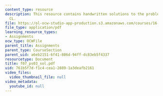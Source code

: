 ```yaml
---
content_type: resource
description: This resource contains handwritten solutions to the problems on operating
  CL.
file: https://ol-ocw-studio-app-production.s3.amazonaws.com/courses/16-01-unified-engineering-i-ii-iii-iv-fall-2005-spring-2006/761b5f7df1c4cea128891a3deafb2161_f07_ps03_sol.pdf
file_type: application/pdf
learning_resource_types:
- Assignments
ocw_type: OCWFile
parent_title: Assignments
parent_type: CourseSection
parent_uid: a6eb2151-6f41-806d-94ff-dc83eb5f4337
resourcetype: Document
title: f07_ps03_sol.pdf
uid: 761b5f7d-f1c4-cea1-2889-1a3deafb2161
video_files:
  video_thumbnail_file: null
video_metadata:
  youtube_id: null
---
```

